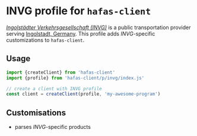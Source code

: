# INVG profile for `hafas-client`

[*Ingolstädter Verkehrsgesellschaft (INVG)*](https://de.wikipedia.org/wiki/Ingolstädter_Verkehrsgesellschaft) is a public transportation provider serving [Ingolstadt, Germany](https://en.wikipedia.org/wiki/Ingolstadt). This profile adds *INVG*-specific customizations to `hafas-client`.

## Usage

```js
import {createClient} from 'hafas-client'
import {profile} from 'hafas-client/p/invg/index.js'

// create a client with INVG profile
const client = createClient(profile, 'my-awesome-program')
```


## Customisations

- parses *INVG*-specific products
